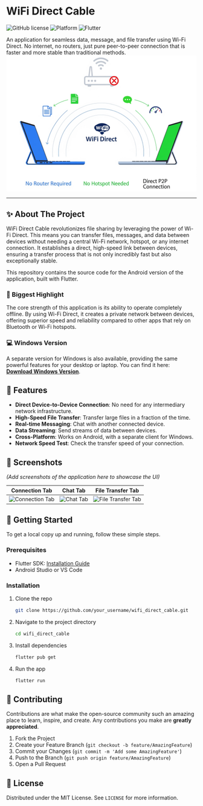 # WiFi Direct Cable

![GitHub license](https://img.shields.io/badge/license-MIT-blue.svg)
![Platform](https://img.shields.io/badge/platform-Android%20%7C%20Windows-brightgreen)
![Flutter](https://img.shields.io/badge/Made%20with-Flutter-blue.svg)

An application for seamless data, message, and file transfer using Wi-Fi Direct. No internet, no routers, just pure peer-to-peer connection that is faster and more stable than traditional methods.
![Biggest Highlight](./assets/demonstration.png)


---

## ✨ About The Project

WiFi Direct Cable revolutionizes file sharing by leveraging the power of Wi-Fi Direct. This means you can transfer files, messages, and data between devices without needing a central Wi-Fi network, hotspot, or any internet connection. It establishes a direct, high-speed link between devices, ensuring a transfer process that is not only incredibly fast but also exceptionally stable.

This repository contains the source code for the Android version of the application, built with Flutter.

### 🚀 Biggest Highlight

The core strength of this application is its ability to operate completely offline. By using Wi-Fi Direct, it creates a private network between devices, offering superior speed and reliability compared to other apps that rely on Bluetooth or Wi-Fi hotspots.

### 💻 Windows Version

A separate version for Windows is also available, providing the same powerful features for your desktop or laptop. You can find it here: [**Download Windows Version**](#).

## 🌟 Features

*   **Direct Device-to-Device Connection**: No need for any intermediary network infrastructure.
*   **High-Speed File Transfer**: Transfer large files in a fraction of the time.
*   **Real-time Messaging**: Chat with another connected device.
*   **Data Streaming**: Send streams of data between devices.
*   **Cross-Platform**: Works on Android, with a separate client for Windows.
*   **Network Speed Test**: Check the transfer speed of your connection.

## 📸 Screenshots

*(Add screenshots of the application here to showcase the UI)*

| Connection Tab | Chat Tab | File Transfer Tab |
| :---: | :---: | :---: |
| ![Connection Tab](link_to_screenshot_1.png) | ![Chat Tab](link_to_screenshot_2.png) | ![File Transfer Tab](link_to_screenshot_3.png) |

## 🏁 Getting Started

To get a local copy up and running, follow these simple steps.

### Prerequisites

*   Flutter SDK: [Installation Guide](https://flutter.dev/docs/get-started/install)
*   Android Studio or VS Code

### Installation

1.  Clone the repo
    ```sh
    git clone https://github.com/your_username/wifi_direct_cable.git
    ```
2.  Navigate to the project directory
    ```sh
    cd wifi_direct_cable
    ```
3.  Install dependencies
    ```sh
    flutter pub get
    ```
4.  Run the app
    ```sh
    flutter run
    ```

## 🤝 Contributing

Contributions are what make the open-source community such an amazing place to learn, inspire, and create. Any contributions you make are **greatly appreciated**.

1.  Fork the Project
2.  Create your Feature Branch (`git checkout -b feature/AmazingFeature`)
3.  Commit your Changes (`git commit -m 'Add some AmazingFeature'`)
4.  Push to the Branch (`git push origin feature/AmazingFeature`)
5.  Open a Pull Request

## 📜 License

Distributed under the MIT License. See `LICENSE` for more information.
